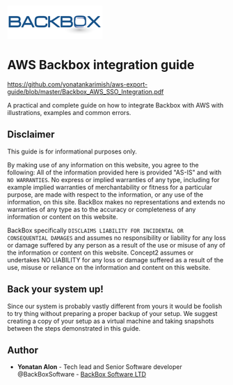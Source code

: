 ![N|Solid](logo.png)

# AWS Backbox integration guide
https://github.com/yonatankarimish/aws-export-guide/blob/master/Backbox_AWS_SSO_Integration.pdf

A practical and complete guide on how to integrate Backbox with AWS
with illustrations, examples and common errors.

## Disclaimer
This guide is for informational purposes only. 

By making use of any information on this website, you agree to the following: All of the information provided here is provided "AS-IS" and with `NO WARRANTIES`. No express or implied warranties of any type, including for example implied warranties of merchantability or fitness for a particular purpose, are made with respect to the information, or any use of the information, on this site. BackBox makes no representations and extends no warranties of any type as to the accuracy or completeness of any information or content on this website.

BackBox specifically `DISCLAIMS LIABILITY FOR INCIDENTAL OR CONSEQUENTIAL DAMAGES` and assumes no responsibility or liability for any loss or damage suffered by any person as a result of the use or misuse of any of the information or content on this website. Concept2 assumes or undertakes NO LIABILITY for any loss or damage suffered as a result of the use, misuse or reliance on the information and content on this website.

## Back your system up!
Since our system is probably vastly different from yours it would be foolish to try thing without preparing a proper backup of your setup.
We suggest creating a copy of your setup as a virtual machine and taking snapshots between the steps demonstrated in this guide.

## Author

* **Yonatan Alon** - Tech lead and Senior Software developer  @BackBoxSoftware - [BackBox Software LTD](https://www.backbox.com)
